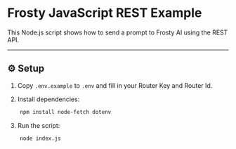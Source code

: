 # Frosty JavaScript REST Example

This Node.js script shows how to send a prompt to Frosty AI using the REST API.

---

## ⚙️ Setup

1. Copy `.env.example` to `.env` and fill in your Router Key and Router Id.

2. Install dependencies:

```bash
    npm install node-fetch dotenv
```
3.  Run the script:
```bash
    node index.js
```

